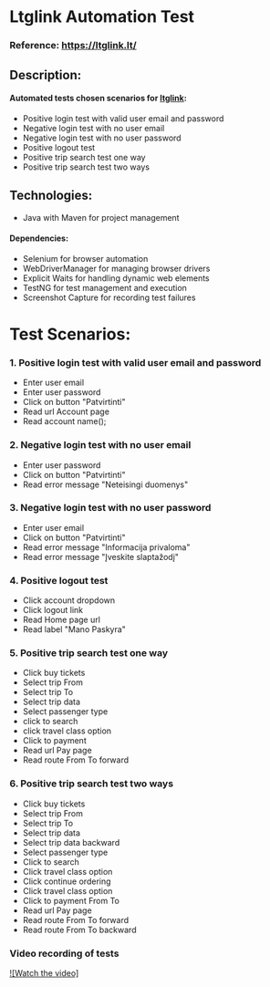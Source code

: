 # Ltglink Automation Test

### Reference: https://ltglink.lt/

## Description:

#### Automated tests chosen scenarios for [ltglink](https://ltglink.lt/):

* Positive login test with valid user email and password
* Negative login test with no user email
* Negative login test with no user password
* Positive logout test
* Positive trip search test one way
* Positive trip search test two ways

## Technologies:

* Java with Maven for project management

#### Dependencies:

* Selenium for browser automation
* WebDriverManager for managing browser drivers
* Explicit Waits for handling dynamic web elements
* TestNG for test management and execution
* Screenshot Capture for recording test failures

# Test Scenarios:

### 1. Positive login test with valid user email and password

* Enter user email
* Enter user password
* Click on button "Patvirtinti"
* Read url Account page
* Read account name();

### 2. Negative login test with no user email

* Enter user password
* Click on button "Patvirtinti"
* Read error message "Neteisingi duomenys"

### 3. Negative login test with no user password

* Enter user email
* Click on button "Patvirtinti"
* Read error message "Informacija privaloma"
* Read error message "Įveskite slaptažodį"

### 4. Positive logout test

* Click account dropdown
* Click logout link
* Read Home page url
* Read label "Mano Paskyra"

### 5. Positive trip search test one way

* Click buy tickets
* Select trip From
* Select trip To
* Select trip data
* Select passenger type
* click to search
* click travel class option
* Click to payment
* Read url Pay page
* Read route From To forward

### 6. Positive trip search test two ways

* Click buy tickets
* Select trip From
* Select trip To
* Select trip data
* Select trip data backward
* Select passenger type
* Click to search
* Click travel class option
* Click continue ordering
* Click travel class option
* Click to payment From To
* Read url Pay page
* Read route From To forward
* Read route From To backward

### Video recording of tests

[![Watch the video]](https://drive.google.com/file/d/1EPkttStA-oKEIdWLtEE5DHnlzLgrYuYg/view?usp=share_link)




